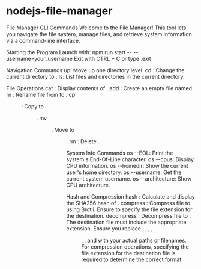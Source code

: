 # nodejs-file-manager

File Manager CLI Commands
Welcome to the File Manager! This tool lets you navigate the file system, manage files, 
and retrieve system information via a command-line interface.

Starting the Program
Launch with: npm run start -- --username=your_username
Exit with CTRL + C or type .exit

Navigation Commands
up: Move up one directory level.
cd <path>: Change the current directory to <path>.
ls: List files and directories in the current directory.

File Operations
cat <file>: Display contents of <file>.
add <file>: Create an empty file named <file>.
rn <old> <new>: Rename file from <old> to <new>.
cp <file> <dir>: Copy <file> to <dir>.
mv <file> <dir>: Move <file> to <dir>.
rm <file>: Delete <file>.

System Info Commands
os --EOL: Print the system's End-Of-Line character.
os --cpus: Display CPU information.
os --homedir: Show the current user's home directory.
os --username: Get the current system username.
os --architecture: Show CPU architecture.

Hash and Compression
hash <file>: Calculate and display the SHA256 hash of <file>.
compress <source> <destination>: Compress <source> file to <destination> using Brotli. 
Ensure to specify the file extension for the destination.
decompress <source> <destination>: Decompress <source> file to <destination>. The destination file must include the appropriate extension.
Ensure you replace <path>, <file>, <old>, <new>, <dir>, <source>, and <destination> with your actual paths or filenames. 
For compression operations, specifying the file extension for the destination file is required to determine the correct format.